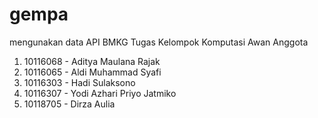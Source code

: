# gempa
mengunakan data API BMKG
Tugas Kelompok Komputasi Awan
Anggota 
1. 10116068 - Aditya Maulana Rajak
2. 10116065 - Aldi Muhammad Syafi
3. 10116303 - Hadi Sulaksono
4. 10116307 - Yodi Azhari Priyo Jatmiko
5. 10118705	- Dirza Aulia

